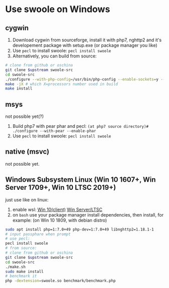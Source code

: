 # Use swoole on Windows

## cygwin

1. Download cygwin from sourceforge, install it with php7, nghttp2 and it's developement package with setup.exe (or package manager you like)
2. Use `pecl` to install swoole: `pecl install swoole`
3. Alternatively, you can build from source:
```bash
# clone from github or oschina
git clone $upstream swoole-src
cd swoole-src
./configure --with-php-config=/usr/bin/php-config --enable-sockets=y --enable-openssl=y --enable-http2=y --enable-mysqlnd=y --enable-coroutine-postgresql=y
make -jX # which X=processors number used in build
make install
```

## msys

not possible yet(?)

1. Build php7 with pear phar and pecl: `(at php7 source directory)# ./configure --with-pear --enable-phar`
2. Use `pecl` to install swoole: `pecl install swoole`

## native (msvc)

not possible yet.

## Windows Subsystem Linux (Win 10 1607+, Win Server 1709+, Win 10 LTSC 2019+)

just use like on linux:

1. enable wsl: [Win 10(client)](https://docs.microsoft.com/en-us/windows/wsl/install-win10) [Win Server/LTSC](https://docs.microsoft.com/en-us/windows/wsl/install-on-server)
2. on `bash` use your package manager install dependencies, then install, for example:
(on Win 10 1809, with debian distro)
```bash
sudo apt install php=1:7.0+49 php-dev=1:7.0+49 libnghttp2=1.18.1-1
# input passphare when prompt
# use pecl:
pecl install swoole
# from source:
# clone from github or oschina
git clone $upstream swoole-src
cd swoole-src
./make.sh
sudo make install
# benchmark it
php -dextension=swoole.so benchmark/benchmark.php
```
